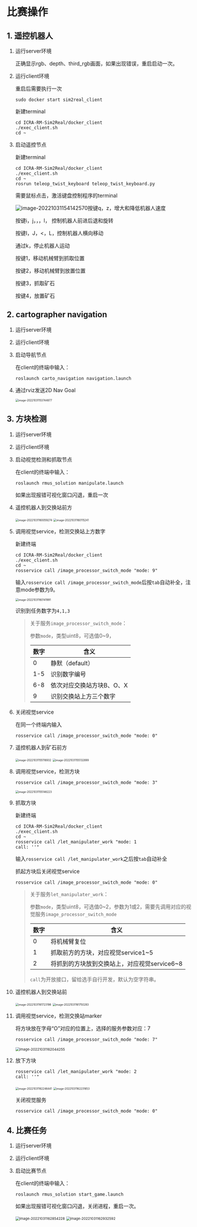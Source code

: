 # 比赛操作

## 1. 遥控机器人

1.   运行server环境

     正确显示rgb、depth、third_rgb画面，如果出现错误，重启启动一次。

2.   运行client环境

     重启后需要执行一次

     ```
     sudo docker start sim2real_client
     ```

     新建terminal

     ```
     cd ICRA-RM-Sim2Real/docker_client
     ./exec_client.sh
     cd ~
     ```

3.   启动遥控节点

     新建terminal

     ```
     cd ICRA-RM-Sim2Real/docker_client
     ./exec_client.sh
     cd ~
     rosrun teleop_twist_keyboard teleop_twist_keyboard.py
     ```

     需要鼠标点击，激活键盘控制程序的terminal

     ![image-20221031154142570](readme.assets/image-20221031154142570.png)按键q，z，增大和降低机器人速度

     按键i，j，，，l， 控制机器人前进后退和旋转

     按键I，J，<，L，控制机器人横向移动

     通过k，停止机器人运动

     按键1，移动机械臂到抓取位置

     按键2，移动机械臂到放置位置

     按键3，抓取矿石

     按键4，放置矿石

## 2. cartographer navigation

1.   运行server环境

2.   运行client环境


3.   启动导航节点

     在client的终端中输入：

     ```
     roslaunch carto_navigation navigation.launch
     ```

4.   通过rviz发送2D Nav Goal

     <img src="readme.assets/image-20221031153744877.png" alt="image-20221031153744877" style="zoom:50%;" />

## 3. 方块检测

1.   运行server环境

2.   运行client环境


3.   启动视觉检测和抓取节点

     在client的终端中输入：

     ```
     roslaunch rmus_solution manipulate.launch
     ```

     如果出现报错可视化窗口闪退，重启一次

4.   遥控机器人到交换站前方

     <img src="readme.assets/image-20221031160059274.png" alt="image-20221031160059274" style="zoom:50%;" />

     <img src="readme.assets/image-20221031160115241.png" alt="image-20221031160115241" style="zoom:50%;" />

5.   调用视觉service，检测交换站上方数字

     新建终端

     ```
     cd ICRA-RM-Sim2Real/docker_client
     ./exec_client.sh
     cd ~
     rosservice call /image_processor_switch_mode "mode: 9"
     ```
     输入`rosservice call /image_processor_switch_mode`后按`tab`自动补全，注意mode参数为9。

     <img src="readme.assets/image-20221031160141991.png" alt="image-20221031160141991" style="zoom:50%;" />

     识别到任务数字为`4,1,3`

     >   关于服务`image_processor_switch_mode`：
     >
     >   参数`mode`，类型uint8，可选值0~9，
     >
     >   | 数字 | 含义                      |
     >   | ---- | ------------------------- |
     >   | 0    | 静默（default）           |
     >   | 1-5  | 识别数字编号              |
     >   | 6-8  | 依次对应交换站方块B、O、X |
     >   | 9    | 识别交换站上方三个数字    |

6.   关闭视觉service

     在同一个终端内输入

     ```
     rosservice call /image_processor_switch_mode "mode: 0"
     ```

7.   遥控机器人到矿石前方

     <img src="readme.assets/image-20221031155116932.png" alt="image-20221031155116932" style="zoom:50%;" />

     <img src="readme.assets/image-20221031155132899.png" alt="image-20221031155132899" style="zoom:50%;" />

8.   调用视觉service，检测方块

     ```
     rosservice call /image_processor_switch_mode "mode: 3"
     ```

     <img src="readme.assets/image-20221031155146223.png" alt="image-20221031155146223" style="zoom:50%;" />

9.   抓取方块

     新建终端

     ```
     cd ICRA-RM-Sim2Real/docker_client
     ./exec_client.sh
     cd ~
     rosservice call /let_manipulater_work "mode: 1
     call: ''"
     ```

     输入`rosservice call /let_manipulater_work`之后按`tab`自动补全

     抓起方块后关闭视觉service

     ```
     rosservice call /image_processor_switch_mode "mode: 0"
     ```

     >   关于服务`let_manipulater_work`：
     >
     >   参数`mode`，类型uint8，可选值0~2，参数为1或2，需要先调用对应的视觉服务`image_processor_switch_mode`
     >
     >   | 数字 | 含义                                         |
     >   | ---- | -------------------------------------------- |
     >   | 0    | 将机械臂复位                                 |
     >   | 1    | 抓取前方的方块，对应视觉service1~5           |
     >   | 2    | 将抓到的方块放到交换站上，对应视觉service6~8 |
     >
     >   `call`为开放接口，留给选手自行开发，默认为空字符串。

10.   遥控机器人到交换站前

      <img src="readme.assets/image-20221031161723198.png" alt="image-20221031161723198" style="zoom:50%;" />

      <img src="readme.assets/image-20221031161750283.png" alt="image-20221031161750283" style="zoom:50%;" />

11.   调用视觉service，检测交换站marker

      将方块放在字母“O”对应的位置上，选择的服务参数对应：7

      ```
      rosservice call /image_processor_switch_mode "mode: 7" 
      ```

      <img src="readme.assets/image-20221031162044255.png" alt="image-20221031162044255" style="zoom:67%;" />

12.   放下方块

      ```
      rosservice call /let_manipulater_work "mode: 2
      call: ''"
      ```

      <img src="readme.assets/image-20221031162246441.png" alt="image-20221031162246441" style="zoom:50%;" />

      <img src="readme.assets/image-20221031162231653.png" alt="image-20221031162231653" style="zoom:50%;" />

      关闭视觉服务

      ```
      rosservice call /image_processor_switch_mode "mode: 0"
      ```

## 4. 比赛任务

1.   运行server环境

2.   运行client环境


3.   启动比赛节点

     在client的终端中输入：

     ```
     roslaunch rmus_solution start_game.launch
     ```

     如果出现报错可视化窗口闪退，关闭进程，重启一次。

     <img src="readme.assets/image-20221031162854228.png" alt="image-20221031162854228" style="zoom:67%;" />

     <img src="readme.assets/image-20221031162932592.png" alt="image-20221031162932592" style="zoom:67%;" />
